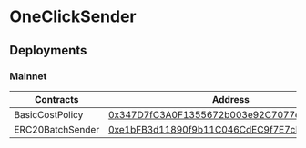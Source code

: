 # OneClickSender

## Deployments

### Mainnet
| Contracts        | Address                                                                                                               |
|------------------|-----------------------------------------------------------------------------------------------------------------------|
| BasicCostPolicy  | [0x347D7fC3A0F1355672b003e92C7077e1FF1D3067](https://etherscan.io/address/0x347D7fC3A0F1355672b003e92C7077e1FF1D3067) |
| ERC20BatchSender | [0xe1bFB3d11890f9b11C046CdEC9f7E7cD7D472238](https://etherscan.io/address/0xe1bFB3d11890f9b11C046CdEC9f7E7cD7D472238) |
